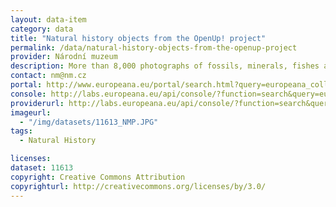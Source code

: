 ```yaml
---
layout: data-item
category: data
title: "Natural history objects from the OpenUp! project"
permalink: /data/natural-history-objects-from-the-openup-project
provider: Národní muzeum
description: More than 8,000 photographs of fossils, minerals, fishes and other natural history objects.
contact: nm@nm.cz
portal: http://www.europeana.eu/portal/search.html?query=europeana_collectionName%3A11613*&rows=12
console: http://labs.europeana.eu/api/console/?function=search&query=europeana_collectionName%3A11613*&rows=12
providerurl: http://labs.europeana.eu/api/console/?function=search&query=europeana_collectionName%3A11613*&rows=12
imageurl:
  - "/img/datasets/11613_NMP.JPG"
tags:
  - Natural History

licenses:
dataset: 11613
copyright: Creative Commons Attribution
copyrighturl: http://creativecommons.org/licenses/by/3.0/
---
```

